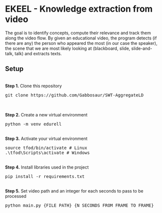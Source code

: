 # EKEEL - Knowledge extraction from video
<p>The goal is to identify concepts, compute their relevance and track them along the video flow. By given an educational video, the program detects (if there are any) the person who appeared the most (in our case the speaker), the scene that we are most likely looking at (blackboard, slide, slide-and-talk, talk) and extracts texts. 

## Setup
<br />
<b>Step 1.</b> Clone this repository
<pre>git clone https://github.com/Gabbosaur/SWT-AggregateLD</pre>
<br/><br/>
<b>Step 2.</b> Create a new virtual environment
<pre>
python -m venv edurell
</pre>
<br/>
<b>Step 3.</b> Activate your virtual environment
<pre>
source tfod/bin/activate # Linux
.\tfod\Scripts\activate # Windows
</pre>
<br/>
<b>Step 4.</b> Install libraries used in the project
<pre>
pip install -r requirements.txt
</pre>
<br/>
<b>Step 5.</b> Set video path and an integer for each seconds to pass to be processed
<pre>
python main.py {FILE_PATH} {N_SECONDS_FROM_FRAME_TO_FRAME}
</pre>
<br/>
